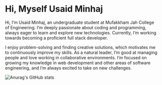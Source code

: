<h1>Hi, Myself Usaid Minhaj</h1>

<p>Hi, I’m Usaid Minhaj, an undergraduate student at Mufakkham Jah College of Engineering. I’m deeply passionate about coding and programming, always eager to learn and explore new technologies. Currently, I’m working towards becoming a proficient full stack developer.</p>

<p>I enjoy problem-solving and finding creative solutions, which motivates me to continuously improve my skills. As a natural leader, I’m good at managing people and love working in collaborative environments. I’m focused on growing my knowledge in web development and other areas of software engineering, and I’m always excited to take on new challenges.</p>

![Anurag's GitHub stats](https://github-readme-stats.vercel.app/api?username=usaidminhaj&hide=contribs,prs)
